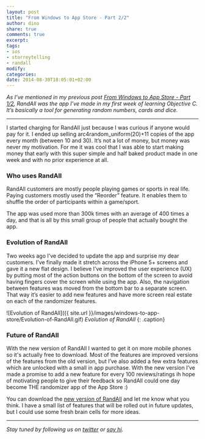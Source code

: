 ```yaml
---
layout: post
title: "From Windows to App Store - Part 2/2"
author: dino
share: true
comments: true
excerpt:
tags:
- ios
- storreytelling
- randall
modify:
categories:
date: 2014-08-30T18:05:01+02:00
---
```

*As I’ve mentioned in my previous post <a href="http://thebakery.io/blog/from-windows-to-app-store-part-1-2/" target="_blank">From Windows to App Store - Part 1/2</a>, RandAll was the app I’ve made in my first week of learning Objective C. It’s basically a tool for generating random numbers, cards and dice.*

---

I started charging for RandAll just because I was curious if anyone would pay for it. I ended up selling arc4random_uniform(20)+11 copies of the app every month (between 10 and 30). It’s not a lot of money, but money was never my motivation. For me it was cool that I was able to start making money that early with this super simple and half baked product made in one week and with no prior experience at all.

### Who uses RandAll

RandAll customers are mostly people playing games or sports in real life. Paying customers mostly used the “Reorder” feature. It enables them to shuffle the order of participants within a game/sport.

The app was used more than 300k times with an average of 400 times a day, and that is all by this small group of people that actually bought the app.

### Evolution of RandAll

Two weeks ago I’ve decided to update the app and surprise my dear customers. I’ve finally made it stretch across the iPhone 5+ screens and gave it a new flat design. I believe I’ve improved the user experience (UX) by putting most of the action buttons on the bottom of the screen to avoid having fingers cover the screen while using the app. Also, the navigation between features was moved from the bottom bar to a separate screen. That way it’s easier to add new features and have more screen real estate on each of the randomizer features.

![Evolution of RandAll]({{ site.url }}/images/windows-to-app-store/Evolution-of-RandAll.gif)
*Evolution of RandAll*
{: .caption}

### Future of RandAll

With the new version of RandAll I wanted to get it on more mobile phones so it's actually free to download. Most of the features are improved versions of the features from the old version, but I’ve also added a few extra features which are unlocked with a small in app purchase. With the new version I’ve made a promise to add a new feature for every 100 reviews/ratings ih hope of motivating people to give their feedback so RandAll could one day become THE randomizer app of the App Store :)


You can download the <a href="https://itunes.apple.com/us/app/randall/id428395953" target="_blank">new version of RandAll</a> and let me know what you think. I have a small list of features that will be rolled out in future updates, but I could use some fresh brain cells for more ideas.

---

*Stay tuned by following us on [twitter](http://twitter.com/bakeryhq) or [say hi](mailto:hi@thebakery.io).*

